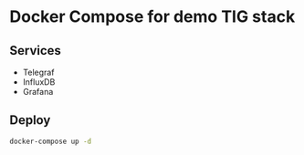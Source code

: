 # Docker Compose for demo TIG stack

## Services

- Telegraf
- InfluxDB
- Grafana

## Deploy

```bash
docker-compose up -d
```
